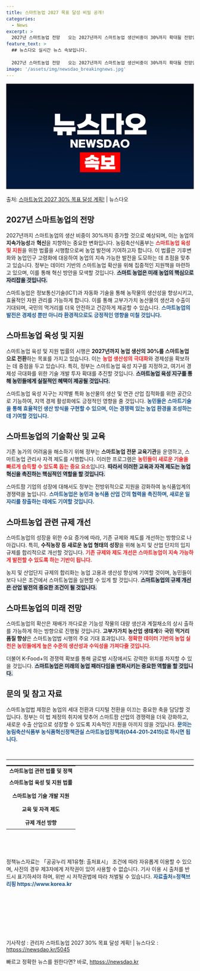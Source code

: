 ```yaml
---
title: 스마트농업 2027 목표 달성 비밀 공개!
categories:
  - News
excerpt: >
  2027년 스마트농업 전망   오는 2027년까지 스마트농업 생산비중이 30%까지 확대될 전망입니다. 농림축…
feature_text: >
  ## 뉴스다오 실시간 뉴스 속보입니다.

  2027년 스마트농업 전망   오는 2027년까지 스마트농업 생산비중이 30%까지 확대될 전망입니다. 농림축…
image: '/assets/img/newsdao_breakingnews.jpg'
---
```


![뉴스다오 속보](/assets/img/newsdao_breakingnews.jpg)

<p>출처: <a href="httpss://newsdao.kr/5045" rel="dofollow">스마트농업 2027 30% 목표 달성 계획!</a> | 뉴스다오</p>

<h2 data-ke-size="size26">2027년 스마트농업의 전망</h2>

<p data-ke-size="size16">2027년까지 스마트농업의 생산 비중이 30%까지 증가할 것으로 예상되며, 이는 농업의 <b>지속가능성</b>과 <b>혁신</b>을 지향하는 중요한 변화입니다. 농림축산식품부는 <b><span style="color: #ee2323;">스마트농업 육성 및 지원</span></b>을 위한 법률을 시행함으로써 농업 발전에 기여하고자 합니다. 이 법률은 기후변화와 농업인구 고령화에 대응하여 농업의 지속 가능한 발전을 도모하는 데 초점을 맞추고 있습니다. 정부는 데이터 기반의 스마트농업 확산을 위해 집중적인 지원책을 마련하고 있으며, 이를 통해 혁신 방안을 모색할 것입니다. <b><span style="background-color: #21538527;">스마트 농업은 미래 농업의 핵심으로 자리잡을 것입니다.</span></b> </p>

<p data-ke-size="size16">스마트농업은 정보통신기술(ICT)과 자동화 기술을 통해 농작물의 생산성을 향상시키고, 효율적인 자원 관리를 가능하게 합니다. 이를 통해 고부가가치 농산물의 생산과 수출이 기대되며, 국민의 먹거리를 더욱 안전하고 건강하게 제공할 수 있습니다. <b><span style="color: #1a5490;">스마트농업의 발전은 경제성 뿐만 아니라 환경적으로도 긍정적인 영향을 미칠 것입니다.</span></b> </p>

<h2 data-ke-size="size26">스마트농업 육성 및 지원</h2>

<p data-ke-size="size16">스마트농업 육성 및 지원 법률의 시행은 <b>2027년까지 농업 생산의 30%를 스마트농업으로 전환</b>하는 목표를 가지고 있습니다. 이는 <b><span style="color: #ee2323;">농업 생산성의 극대화</span></b>와 경제성을 확보하는 데 중점을 두고 있습니다. 특히, 정부는 스마트농업 육성 지구를 지정하고, 여기서 경제성 극대화를 위한 기술 개발 투자 확대를 추진할 것입니다. <b><span style="background-color: #21538527;">스마트농업 육성 지구를 통해 농민들에게 실질적인 혜택이 제공될 것입니다.</span></b> </p>

<p data-ke-size="size16">스마트농업 육성 지구는 지역별 특화 농산물의 생산 및 연관 산업 집적화를 위한 공간으로 기능하여, 지역 경제 활성화에도 긍정적인 영향을 줄 것입니다. <b><span style="color: #1a5490;">농민들은 스마트기술을 통해 효율적인 생산 방식을 구현할 수 있으며, 이는 경쟁력 있는 농업 환경을 조성하는 데 기여할 것입니다.</span></b> </p>

<h2 data-ke-size="size26">스마트농업의 기술확산 및 교육</h2>

<p data-ke-size="size16">기존 농가의 어려움을 해소하기 위해 정부는 <b>스마트농업 전문 교육기관</b>을 운영하고, 스마트농업 관리사 자격 제도를 시행합니다. 이러한 프로그램은 <b><span style="color: #ee2323;">농민들이 새로운 기술을 빠르게 습득할 수 있도록 돕는 중요 요소</span></b>입니다. <b><span style="background-color: #21538527;">따라서 이러한 교육과 자격 제도는 농업 혁신을 촉진하는 핵심적인 역할을 할 것입니다.</span></b></p>

<p data-ke-size="size16">스마트팜 기업의 성장에 대해서도 정부는 전방위적으로 지원을 강화하여 농식품업계의 경쟁력을 높입니다. <b><span style="color: #1a5490;">스마트농업은 농민과 농식품 산업 간의 협력을 촉진하며, 새로운 일자리를 창출하는 데에도 기여할 것입니다.</span></b> </p>

<h2 data-ke-size="size26">스마트농업 관련 규제 개선</h2>

<p data-ke-size="size16">스마트농업의 성장을 위한 수요 증가에 따라, 기존 규제와 제도를 개선하는 방향으로 나아갑니다. 특히, <b>수직농장 등 새로운 농업 형태의 성장</b>을 위해 농지 및 산업 단지의 입지 규제를 합리적으로 개선할 것입니다. <b><span style="color: #ee2323;">기존 규제와 제도 개선은 스마트농업이 지속 가능하게 발전할 수 있도록 하는 기반이 됩니다.</span></b></p>

<p data-ke-size="size16">농지 및 산업단지 규제의 합리화는 농업 고용과 생산성 향상에 기여할 것이며, 농민들이 보다 나은 조건에서 스마트농업을 실현할 수 있게 할 것입니다. <b><span style="background-color: #21538527;">스마트농업의 규제 개선은 산업 발전의 중요한 조건이 될 것입니다.</span></b></p>

<h2 data-ke-size="size26">스마트농업의 미래 전망</h2>

<p data-ke-size="size16">스마트농업의 확산은 재배가 까다로운 기능성 작물의 대량 생산과 계절채소의 상시 출하를 가능하게 하는 방향으로 진행될 것입니다. <b>고부가가치 농산업 생태계</b>와 <b>국민 먹거리 품질 향상</b>은 스마트농업법 시행의 주요 기대 효과입니다. <b><span style="color: #ee2323;">정확한 데이터 기반의 농업 실천은 농민들에게 높은 수준의 생산성과 수익성을 가져다줄 것입니다.</span></b> </p>

<p data-ke-size="size16">더불어 K-Food+의 경쟁력 확보를 통해 글로벌 시장에서도 강력한 위치를 차지할 수 있을 것입니다. <b><span style="background-color: #21538527;">스마트농업은 미래의 농업 패러다임을 변화시키는 중요한 역할을 할 것입니다.</span></b></p>

<h2 data-ke-size="size26">문의 및 참고 자료</h2>

<p data-ke-size="size16">스마트농업법 제정은 농업의 세대 전환과 디지털 전환을 이끄는 중요한 축을 담당할 것입니다. 정부는 이 법 제정의 취지에 맞추어 스마트팜 산업의 경쟁력을 더욱 강화하고, 새로운 수출 산업으로 성장할 수 있도록 지속적인 지원을 아끼지 않을 것입니다. <b><span style="color: #1a5490;">문의는 농림축산식품부 농식품혁신정책관실 스마트농업정책과(044-201-2415)로 하시면 됩니다.</span></b></p>

<p data-ke-size="size16">&nbsp;</p>

<hr>

<table style="width: 100%; border-top: 2px solid #333333;">
<tbody>
<tr>
<td style="text-align: center; height: 17px;"><b>스마트농업 관련 법률 및 정책</b></td>
</tr>
<tr>
<td style="padding: 8px; text-align: center; height: 17px;"><b>스마트농업 육성 및 지원 법률</b></td>
</tr>
<tr>
<td style="padding: 8px; text-align: center; height: 17px;"><b>스마트농업 기술 개발 지원</b></td>
</tr>
<tr>
<td style="padding: 8px; text-align: center; height: 17px;"><b>교육 및 자격 제도</b></td>
</tr>
<tr>
<td style="padding: 8px; text-align: center; height: 17px;"><b>규제 개선 방향</b></td>
</tr>
</tbody>
</table>

<p data-ke-size="size16">&nbsp;</p>
<p data-ke-size="size16">&nbsp;</p>

<p data-ke-size="size16">정책뉴스자료는 「공공누리 제1유형: 출처표시」 조건에 따라 자유롭게 이용할 수 있으며, 사진의 경우 제3자에게 저작권이 있어 사용할 수 없습니다. 기사 이용 시 출처를 반드시 표기하셔야 하며, 위반 시 저작권법에 따라 처벌될 수 있습니다. <b><span style="color: #1a5490;">자료출처=정책브리핑 https://www.korea.kr</span></b></p>
<p data-ke-size="size16">&nbsp;</p>
<p data-ke-size="size16">&nbsp;</p>
<p data-ke-size="size16">&nbsp;</p>
<p data-ke-size="size16">&nbsp;</p>
<p data-ke-size="size16">기사작성 : 관리자 스마트농업 2027 30% 목표 달성 계획! | 뉴스다오 : <a href="httpss://newsdao.kr/5045">httpss://newsdao.kr/5045</a></p> 

빠르고 정확한 뉴스를 원한다면? 바로, <a href="httpss://newsdao.kr" rel="dofollow">httpss://newsdao.kr</a>


